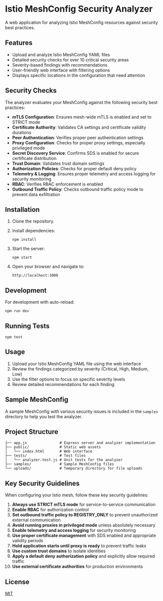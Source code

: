 # Istio MeshConfig Security Analyzer

A web application for analyzing Istio MeshConfig resources against security best practices.

## Features

- Upload and analyze Istio MeshConfig YAML files
- Detailed security checks for over 10 critical security areas
- Severity-based findings with recommendations
- User-friendly web interface with filtering options
- Displays specific locations in the configuration that need attention

## Security Checks

The analyzer evaluates your MeshConfig against the following security best practices:

- **mTLS Configuration**: Ensures mesh-wide mTLS is enabled and set to STRICT mode
- **Certificate Authority**: Validates CA settings and certificate validity durations
- **Peer Authentication**: Verifies proper peer authentication settings
- **Proxy Configuration**: Checks for proper proxy settings, especially privileged mode
- **Secret Discovery Service**: Confirms SDS is enabled for secure certificate distribution
- **Trust Domain**: Validates trust domain settings
- **Authorization Policies**: Checks for proper default deny policy
- **Telemetry & Logging**: Ensures proper telemetry and access logging for security monitoring
- **RBAC**: Verifies RBAC enforcement is enabled
- **Outbound Traffic Policy**: Checks outbound traffic policy mode to prevent data exfiltration

## Installation

1. Clone the repository.

2. Install dependencies:
   ```
   npm install
   ```

3. Start the server:
   ```
   npm start
   ```

4. Open your browser and navigate to:
   ```
   http://localhost:3000
   ```

## Development

For development with auto-reload:

```
npm run dev
```

## Running Tests

```
npm test
```

## Usage

1. Upload your Istio MeshConfig YAML file using the web interface
2. Review the findings categorized by severity (Critical, High, Medium, Low)
3. Use the filter options to focus on specific severity levels
4. Review detailed recommendations for each finding

## Sample MeshConfig

A sample MeshConfig with various security issues is included in the `samples` directory to help you test the analyzer.

## Project Structure

```
├── app.js               # Express server and analyzer implementation
├── public/              # Static web assets
│   └── index.html       # Web interface
├── tests/               # Test files
│   └── analyzer.test.js # Unit tests for the analyzer
├── samples/             # Sample MeshConfig files
└── uploads/             # Temporary directory for file uploads
```

## Key Security Guidelines

When configuring your Istio mesh, follow these key security guidelines:

1. **Always use STRICT mTLS mode** for service-to-service communication
2. **Enable RBAC** for authorization control
3. **Set outbound traffic policy to REGISTRY_ONLY** to prevent unauthorized external communication
4. **Avoid running proxies in privileged mode** unless absolutely necessary
5. **Enable telemetry and access logging** for security monitoring
6. **Use proper certificate management** with SDS enabled and appropriate validity periods
7. **Hold application starts until proxy is ready** to prevent traffic leaks
8. **Use custom trust domains** to isolate identities
9. **Apply a default deny authorization policy** and explicitly allow required traffic
10. **Use external certificate authorities** for production environments

## License

[MIT](LICENSE)
